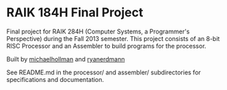 RAIK 184H Final Project
=========

Final project for RAIK 284H (Computer Systems, a Programmer's Perspective) during the Fall 2013 semester.  This project consists of an 8-bit RISC Processor and an Assembler to build programs for the processor.

Built by [michaelhollman](https://github.com/michaelhollman) and [ryanerdmann](https://github.com/ryanerdmann)

See README.md in the processor/ and assembler/ subdirectories for specifications and documentation.
